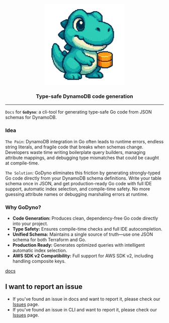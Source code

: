 <div align="center">
  <img src="./docs/public/logo.png" alt="GoDyno Logo" />
  <br>
  <h3 align="center">Type-safe DynamoDB code generation</h3>
</div>

---

`Docs` for **`GoDyno`**: a cli-tool for generating type-safe Go code from JSON schemas for DynamoDB.

### Idea
`The Pain`: DynamoDB integration in Go often leads to runtime errors, endless string literals, and fragile code that breaks when schemas change. Developers waste time writing boilerplate query builders, managing attribute mappings, and debugging type mismatches that could be caught at compile-time.  
  
`The Solution`: GoDyno eliminates this friction by generating strongly-typed Go code directly from your DynamoDB schema definitions. Write your table schema once in JSON, and get production-ready Go code with full IDE support, automatic index selection, and compile-time safety. No more guessing attribute names or debugging marshaling errors at runtime.

### Why GoDyno?
- **Code Generation:** Produces clean, dependency-free Go code directly into your project.
- **Type Safety:** Ensures compile-time checks and full IDE autocompletion. 
- **Unified Schema:** Maintains a single source of truth—use one JSON schema for both Terraform and Go.
- **Production Ready:** Generates optimized queries with intelligent automatic index selection.
- **AWS SDK v2 Compatibility:** Full support for AWS SDK v2, including handling composite keys.

[docs](https://go-dyno.madpixels.io)

## I want to report an issue
- If you've found an issue in docs and want to report it, please check our [Issues](https://github.com/Mad-Pixels/go-dyno-docs/issues) page.
- If you've found an issue in CLI and want to report it, please check our [Issues](https://github.com/Mad-Pixels/go-dyno/issues) page.